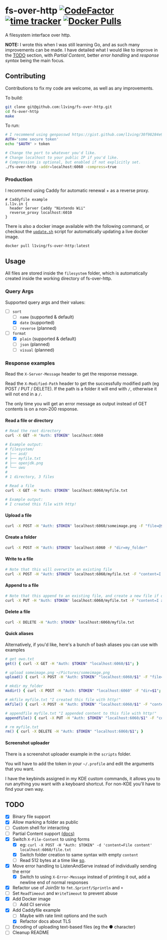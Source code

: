 # fs-over-http [![CodeFactor](https://www.codefactor.io/repository/github/l1ving/fs-over-http/badge)](https://www.codefactor.io/repository/github/l1ving/fs-over-http) [![time tracker](https://wakatime.com/badge/github/l1ving/fs-over-http.svg)](https://wakatime.com/badge/github/l1ving/fs-over-http) [![Docker Pulls](https://img.shields.io/docker/pulls/l1ving/fs-over-http)](https://hub.docker.com/repository/docker/l1ving/fs-over-http)

A filesystem interface over http.

**NOTE:** I wrote this when I was still learning Go, and as such many improvements can be made. 
I have detailed what I would like to improve in the [TODO](#todo) section, with *Partial Content*,
better *error handling* and *response syntax* being the main focus.

## Contributing

Contributions to fix my code are welcome, as well as any improvements.

To build:
```bash
git clone git@github.com:l1ving/fs-over-http.git
cd fs-over-http
make
```

To run:
```bash
# I recommend using genpasswd https://gist.github.com/l1ving/30f98284e9f92e1b47b4df6e05a063fc
AUTH='some secure token'
echo "$AUTH" > token

# Change the port to whatever you'd like. 
# Change localhost to your public IP if you'd like.
# Compression is optional, but enabled if not explicitly set.
./fs-over-http -addr=localhost:6060 -compress=true
```

### Production

I recommend using Caddy for automatic renewal + as a reverse proxy.
```
# Caddyfile example
i.l1v.in {
  header Server Caddy "Nintendo Wii"
  reverse_proxy localhost:6010
}
```

There is also a docker image available with the following command, or checkout the 
[`update.sh`](https://github.com/l1ving/fs-over-http/blob/master/scripts/update.sh) script for automatically
updating a live docker image.
```bash
docker pull l1ving/fs-over-http:latest
```

## Usage

All files are stored inside the `filesystem` folder, which is automatically created inside the working directory of fs-over-http.

### Query Args

Supported query args and their values:

- [ ] `sort`
  - [ ] `name` (supported & default)
  - [x] `date` (supported)
  - [ ] `reverse` (planned)
  
- [ ] `format`
  - [x] `plain` (supported & default)
  - [ ] `json` (planned)
  - [ ] `visual` (planned)

### Response examples

Read the `X-Server-Message` header to get the response message. 

Read the `X-Modified-Path` header to get the successfully modified path (eg POST / PUT / DELETE).
If the path is a folder it will end with `/`, otherwise it will not end in a `/`.

The only time you will get an error message as output instead of GET contents is on a non-200 response.

#### Read a file or directory

```bash
# Read the root directory
curl -X GET -H "Auth: $TOKEN" localhost:6060

# Example output:
# filesystem/
# ├── asd/
# ├── myfile.txt
# ├── openjdk.png
# └── uwu
#
# 1 directory, 3 files

# Read a file
curl -X GET -H "Auth: $TOKEN" localhost:6060/myfile.txt

# Example output:
# I created this file with http!
```

#### Upload a file

```bash
curl -X POST -H "Auth: $TOKEN" localhost:6060/someimage.png -F "file=@$HOME/Downloads/myimage.jpg"
```

#### Create a folder

```bash
curl -X POST -H "Auth: $TOKEN" localhost:6060 -F "dir=my_folder"
```

#### Write to a file

```bash
# Note that this will overwrite an existing file
curl -X POST -H "Auth: $TOKEN" localhost:6060/myfile.txt -F "content=I created this file with http!"
```

#### Append to a file

```bash
# Note that this append to an existing file, and create a new file if one does not exist
curl -X PUT -H "Auth: $TOKEN" localhost:6060/myfile.txt -F "content=I appended content to this file with http!"
```

#### Delete a file

```bash
curl -X DELETE -H "Auth: $TOKEN" localhost:6060/myfile.txt
```

#### Quick aliases

Alternatively, if you'd like, here's a bunch of bash aliases you can use with examples

```bash
# get owo.txt
get() { curl -X GET -H "Auth: $TOKEN" "localhost:6060/$1"; }

# upload someimage.png ~/Pictures/someimage.png
upload() { curl -X POST -H "Auth: $TOKEN" "localhost:6060/$1" -F "file=@$(echo "$2" | sed "s/~/\$HOME/g")"; }

# mkdir my_folder
mkdir() { curl -X POST -H "Auth: $TOKEN" "localhost:6060" -F "dir=$1"; }

# mkfile myfile.txt "I created this file with http!"
mkfile() { curl -X POST -H "Auth: $TOKEN" "localhost:6060/$1" -F "content=$2"; }

# appendfile myfile.txt "I appended content to this file with http!"
appendfile() { curl -X PUT -H "Auth: $TOKEN" "localhost:6060/$1" -F "content=$2"; }

# rm myfile.txt
rm() { curl -X DELETE -H "Auth: $TOKEN" "localhost:6060/$1"; }
```

#### Screenshot uploader

There is a screenshot uploader example in the `scripts` folder.

You will have to add the token in your `~/.profile` and edit the arguments that you want.

I have the keybinds assigned in my KDE custom commands, it allows you to run anything you want with a keyboard shortcut. For non-KDE you'll have to find your own way.

## TODO

- [x] Binary file support
- [x] Allow marking a folder as public
- [ ] Custom shell for interacting
- [ ] Partial Content support [(docs)](https://developer.mozilla.org/en-US/docs/Web/HTTP/Status/206)
- [x] Switch `X-File-Content` to using forms
  - [x] eg: `curl -X POST -H "Auth: $TOKEN" -d 'content=File content' localhost:6060/file.txt`
  - [x] Switch folder creation to same syntax with empty `content`
  - [ ] Read 512 bytes at a time like [so](https://pkg.go.dev/github.com/valyala/fasthttp#RequestCtx.SetBodyStream).
- [x] Move error handling to ListenAndServe instead of individually sending the error
  - [x] Switch to using `X-Error-Message` instead of printing it out, add a newline end of normal responses
- [x] Refactor use of JoinStr to `fmt.Sprintf/Sprintln` and `+`
- [ ] Set `ReadTimeout` and `WriteTimeout` to prevent abuse
- [x] Add Docker image
  - [ ] Add CI service
- [X] Add Caddyfile example
  - [ ] Maybe with rate limit options and the such
  - [X] Refactor docs about TLS
- [ ] Encoding of uploading text-based files (eg the ● character)
- [ ] Cleanup README
